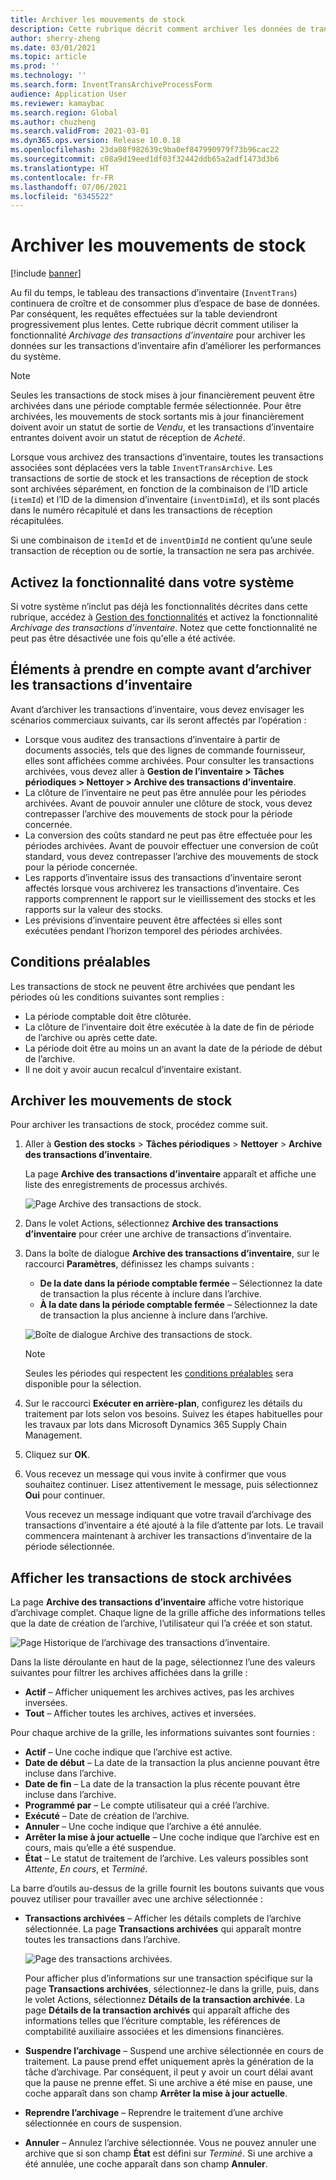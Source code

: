 ```yaml
---
title: Archiver les mouvements de stock
description: Cette rubrique décrit comment archiver les données de transaction d’inventaire pour améliorer les performances du système.
author: sherry-zheng
ms.date: 03/01/2021
ms.topic: article
ms.prod: ''
ms.technology: ''
ms.search.form: InventTransArchiveProcessForm
audience: Application User
ms.reviewer: kamaybac
ms.search.region: Global
ms.author: chuzheng
ms.search.validFrom: 2021-03-01
ms.dyn365.ops.version: Release 10.0.18
ms.openlocfilehash: 23da08f982639c9ba0ef847990979f73b96cac22
ms.sourcegitcommit: c08a9d19eed1df03f32442ddb65a2adf1473d3b6
ms.translationtype: HT
ms.contentlocale: fr-FR
ms.lasthandoff: 07/06/2021
ms.locfileid: "6345522"
---
```

# <a name="archive-inventory-transactions"></a>Archiver les mouvements de stock

[!include [banner](../../includes/banner.md)]

Au fil du temps, le tableau des transactions d’inventaire (`InventTrans`) continuera de croître et de consommer plus d’espace de base de données. Par conséquent, les requêtes effectuées sur la table deviendront progressivement plus lentes. Cette rubrique décrit comment utiliser la fonctionnalité *Archivage des transactions d’inventaire* pour archiver les données sur les transactions d’inventaire afin d’améliorer les performances du système.

> [!NOTE]
> Seules les transactions de stock mises à jour financièrement peuvent être archivées dans une période comptable fermée sélectionnée. Pour être archivées, les mouvements de stock sortants mis à jour financièrement doivent avoir un statut de sortie de *Vendu*, et les transactions d’inventaire entrantes doivent avoir un statut de réception de *Acheté*.

Lorsque vous archivez des transactions d’inventaire, toutes les transactions associées sont déplacées vers la table `InventTransArchive`. Les transactions de sortie de stock et les transactions de réception de stock sont archivées séparément, en fonction de la combinaison de l’ID article (`itemId`) et l’ID de la dimension d’inventaire (`inventDimId`), et ils sont placés dans le numéro récapitulé et dans les transactions de réception récapitulées.

Si une combinaison de `itemId` et de `inventDimId` ne contient qu’une seule transaction de réception ou de sortie, la transaction ne sera pas archivée.

## <a name="turn-on-the-feature-in-your-system"></a>Activez la fonctionnalité dans votre système

Si votre système n’inclut pas déjà les fonctionnalités décrites dans cette rubrique, accédez à [Gestion des fonctionnalités](../../fin-ops-core/fin-ops/get-started/feature-management/feature-management-overview.md) et activez la fonctionnalité *Archivage des transactions d’inventaire*. Notez que cette fonctionnalité ne peut pas être désactivée une fois qu'elle a été activée.

## <a name="things-to-consider-before-you-archive-inventory-transactions"></a>Éléments à prendre en compte avant d’archiver les transactions d’inventaire

Avant d’archiver les transactions d’inventaire, vous devez envisager les scénarios commerciaux suivants, car ils seront affectés par l’opération :

- Lorsque vous auditez des transactions d’inventaire à partir de documents associés, tels que des lignes de commande fournisseur, elles sont affichées comme archivées. Pour consulter les transactions archivées, vous devez aller à **Gestion de l’inventaire \> Tâches périodiques \> Nettoyer \> Archive des transactions d’inventaire**.
- La clôture de l’inventaire ne peut pas être annulée pour les périodes archivées. Avant de pouvoir annuler une clôture de stock, vous devez contrepasser l’archive des mouvements de stock pour la période concernée.
- La conversion des coûts standard ne peut pas être effectuée pour les périodes archivées. Avant de pouvoir effectuer une conversion de coût standard, vous devez contrepasser l’archive des mouvements de stock pour la période concernée.
- Les rapports d’inventaire issus des transactions d’inventaire seront affectés lorsque vous archiverez les transactions d’inventaire. Ces rapports comprennent le rapport sur le vieillissement des stocks et les rapports sur la valeur des stocks.
- Les prévisions d’inventaire peuvent être affectées si elles sont exécutées pendant l’horizon temporel des périodes archivées.

## <a name="prerequisites"></a>Conditions préalables

Les transactions de stock ne peuvent être archivées que pendant les périodes où les conditions suivantes sont remplies :

- La période comptable doit être clôturée.
- La clôture de l’inventaire doit être exécutée à la date de fin de période de l’archive ou après cette date.
- La période doit être au moins un an avant la date de la période de début de l’archive.
- Il ne doit y avoir aucun recalcul d’inventaire existant.

## <a name="archive-inventory-transactions"></a>Archiver les mouvements de stock

Pour archiver les transactions de stock, procédez comme suit.

1. Aller à **Gestion des stocks** \> **Tâches périodiques** \> **Nettoyer** \> **Archive des transactions d’inventaire**.

    La page **Archive des transactions d’inventaire** apparaît et affiche une liste des enregistrements de processus archivés.

    ![Page Archive des transactions de stock.](media/archive-inventory-empty.png "Page Archive des transactions de stock")

1. Dans le volet Actions, sélectionnez **Archive des transactions d’inventaire** pour créer une archive de transactions d’inventaire.
1. Dans la boîte de dialogue **Archive des transactions d’inventaire**, sur le raccourci **Paramètres**, définissez les champs suivants :

    - **De la date dans la période comptable fermée** – Sélectionnez la date de transaction la plus récente à inclure dans l’archive.
    - **À la date dans la période comptable fermée** – Sélectionnez la date de transaction la plus ancienne à inclure dans l’archive.

    ![Boîte de dialogue Archive des transactions de stock.](media/archive-inventory-dates.png "Boîte de dialogue Archive des transactions de stock")

    > [!NOTE]
    > Seules les périodes qui respectent les [conditions préalables](#prerequisites) sera disponible pour la sélection.

1. Sur le raccourci **Exécuter en arrière-plan**, configurez les détails du traitement par lots selon vos besoins. Suivez les étapes habituelles pour les travaux par lots dans Microsoft Dynamics 365 Supply Chain Management.
1. Cliquez sur **OK**.
1. Vous recevez un message qui vous invite à confirmer que vous souhaitez continuer. Lisez attentivement le message, puis sélectionnez **Oui** pour continuer.

    Vous recevez un message indiquant que votre travail d’archivage des transactions d’inventaire a été ajouté à la file d’attente par lots. Le travail commencera maintenant à archiver les transactions d’inventaire de la période sélectionnée.

## <a name="view-archived-inventory-transactions"></a>Afficher les transactions de stock archivées

La page **Archive des transactions d’inventaire** affiche votre historique d’archivage complet. Chaque ligne de la grille affiche des informations telles que la date de création de l’archive, l’utilisateur qui l’a créée et son statut.

![Page Historique de l’archivage des transactions d’inventaire.](media/archive-inventory-full.png "Page Historique de l’archivage des transactions d’inventaire")

Dans la liste déroulante en haut de la page, sélectionnez l’une des valeurs suivantes pour filtrer les archives affichées dans la grille :

- **Actif** – Afficher uniquement les archives actives, pas les archives inversées.
- **Tout** – Afficher toutes les archives, actives et inversées.

Pour chaque archive de la grille, les informations suivantes sont fournies :

- **Actif** – Une coche indique que l’archive est active.
- **Date de début** – La date de la transaction la plus ancienne pouvant être incluse dans l’archive.
- **Date de fin** – La date de la transaction la plus récente pouvant être incluse dans l’archive.
- **Programmé par** – Le compte utilisateur qui a créé l’archive.
- **Exécuté** – Date de création de l’archive.
- **Annuler** – Une coche indique que l’archive a été annulée.
- **Arrêter la mise à jour actuelle** – Une coche indique que l’archive est en cours, mais qu’elle a été suspendue.
- **État** – Le statut de traitement de l’archive. Les valeurs possibles sont *Attente*, *En cours*, et *Terminé*.

La barre d’outils au-dessus de la grille fournit les boutons suivants que vous pouvez utiliser pour travailler avec une archive sélectionnée :

- **Transactions archivées** – Afficher les détails complets de l’archive sélectionnée. La page **Transactions archivées** qui apparaît montre toutes les transactions dans l’archive.

    ![Page des transactions archivées.](media/archive-inventory-transactions.png "Page des transactions archivées")

    Pour afficher plus d’informations sur une transaction spécifique sur la page **Transactions archivées**, sélectionnez-le dans la grille, puis, dans le volet Actions, sélectionnez **Détails de la transaction archivée**. La page **Détails de la transaction archivés** qui apparaît affiche des informations telles que l’écriture comptable, les références de comptabilité auxiliaire associées et les dimensions financières.

- **Suspendre l’archivage** – Suspend une archive sélectionnée en cours de traitement. La pause prend effet uniquement après la génération de la tâche d’archivage. Par conséquent, il peut y avoir un court délai avant que la pause ne prenne effet. Si une archive a été mise en pause, une coche apparaît dans son champ **Arrêter la mise à jour actuelle**.
- **Reprendre l’archivage** – Reprendre le traitement d’une archive sélectionnée en cours de suspension.
- **Annuler** – Annulez l’archive sélectionnée. Vous ne pouvez annuler une archive que si son champ **État** est défini sur *Terminé*. Si une archive a été annulée, une coche apparaît dans son champ **Annuler**.
